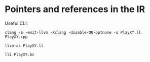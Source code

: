 # Pointers and references in the IR

Useful CLI:

```
clang -S -emit-llvm -Xclang -disable-O0-optnone -o PlayXY.ll PlayXY.cpp

llvm-as PlayXY.ll

lli PlayXY.bc
```
